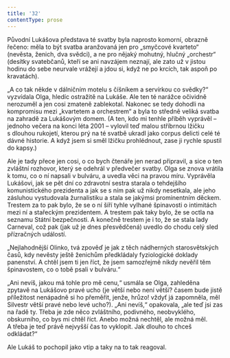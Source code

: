 ```yaml
---
title: '32'
contentType: prose
---
```


  

Původní Lukášova představa té svatby byla naprosto komorní, obrazně řečeno: měla to být svatba aranžovaná jen pro „smyčcové kvarteto“ (nevěsta, ženich, dva svědci), a ne pro nějaký mohutný, hlučný „orchestr“ (desítky svatebčanů, kteří se ani navzájem neznají, ale zato už v jistou hodinu do sebe neurvale vrážejí a jdou si, když ne po krcích, tak aspoň po kravatách).

„A co tak někde v dálničním motelu s číšníkem a servírkou co svědky?“ vyzvídala Olga, hledíc ostražitě na Lukáše. Ale ten té narážce očividně nerozuměl a jen cosi zmateně zablekotal. Nakonec se tedy dohodli na kompromisu mezi „kvartetem a orchestrem“ a byla to středně veliká svatba na zahradě za Lukášovým domem. (A ten, kdo mi tenhle příběh vyprávěl – jednoho večera na konci léta 2001 – vylovil teď malou stříbrnou lžičku s dlouhou rukojetí, kterou prý na té svatbě ukradl jako corpus delicti celé té dávné historie. A když jsem si směl lžičku prohlédnout, zase ji rychle spustil do kapsy.)

Ale je tady přece jen cosi, o co bych čtenáře jen nerad připravil, a sice o ten zvláštní rozhovor, který se odehrál v předvečer svatby. Olga se znova vrátila k tomu, co o ní napsali v bulváru, a uvedla věci na pravou míru. Vyprávěla Lukášovi, jak se pět dní co zdravotní sestra starala o tehdejšího komunistického prezidenta a jak se s ním pak už nikdy nesetkala, ale jeho zásluhou vystudovala žurnalistiku a stala se jakýmsi prominentním děckem. Trestem za to pak bylo, že se o ní šíří tyhle vylhané špinavosti o intimitách mezi ní a stařeckým prezidentem. A trestem pak taky bylo, že se octla na seznamu Státní bezpečnosti. A konečně trestem je i to, že se stala lady Carneval, což pak (jak už je dnes přesvědčená) uvedlo do chodu celý sled přízračných událostí.

„Nejlahodnější Olinko, tvá zpověď je jak z těch nádherných starosvětských časů, kdy nevěsty ještě ženichům předkládaly fyziologické doklady panenství. A chtěl jsem ti jen říct, že jsem samozřejmě nikdy nevěřil těm špinavostem, co o tobě psali v bulváru.“

„Ani nevíš, jakou má tohle pro mě cenu,“ usmála se Olga, zahleděna zpytavě na Lukášovo pravé ucho (je větší nebo není větší? časem bude jistě příležitost nenápadně si ho přeměřit, jenže, hrůzo! vždyť já zapomněla, měl Silvestr větší pravé nebo levé ucho?). „Ani nevíš,“ opakovala, „ale teď jsi zas na řadě ty. Třeba je zde něco zvláštního, podivného, neobvyklého, obskurního, co bys mi chtěl říct. Anebo možná nechtěl, ale možná měl. A třeba je teď právě nejvyšší čas to vyklopit. Jak dlouho to chceš odkládat?“

Ale Lukáš to pochopil jako vtip a taky na to tak reagoval.
